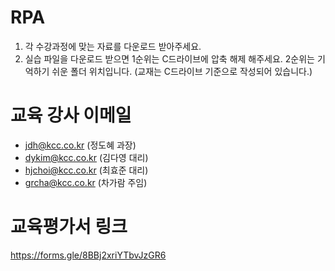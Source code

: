 # RPA
1. 각 수강과정에 맞는 자료를 다운로드 받아주세요.
2. 실습 파일을 다운로드 받으면 1순위는 C드라이브에 압축 해제 해주세요. 2순위는 기억하기 쉬운 폴더 위치입니다.
(교재는 C드라이브 기준으로 작성되어 있습니다.)

# 교육 강사 이메일
- jdh@kcc.co.kr (정도혜 과장)
- dykim@kcc.co.kr (김다영 대리)
- hjchoi@kcc.co.kr (최효준 대리)
- grcha@kcc.co.kr  (차가람 주임)

# 교육평가서 링크
https://forms.gle/8BBj2xriYTbvJzGR6



